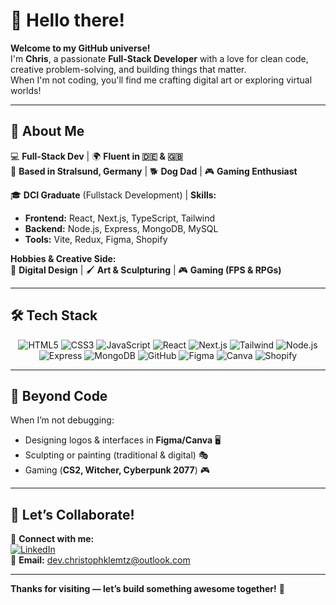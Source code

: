 # 👋 Hello there! 

**Welcome to my GitHub universe!**  
I'm **Chris**, a passionate **Full-Stack Developer** with a love for clean code, creative problem-solving, and building things that matter.  
When I'm not coding, you'll find me crafting digital art or exploring virtual worlds!  

---

## 🚀 **About Me**  

💻 **Full-Stack Dev** | 🌍 **Fluent in 🇩🇪 & 🇬🇧**  
📍 **Based in Stralsund, Germany** | 🐕 **Dog Dad** | 🎮 **Gaming Enthusiast**  

🎓 **DCI Graduate** (Fullstack Development) | **Skills:**  
- **Frontend:** React, Next.js, TypeScript, Tailwind  
- **Backend:** Node.js, Express, MongoDB, MySQL  
- **Tools:** Vite, Redux, Figma, Shopify  

**Hobbies & Creative Side:**  
🎨 **Digital Design** | 🖌️ **Art & Sculpturing** | 🎮 **Gaming (FPS & RPGs)**  

---

## 🛠️ **Tech Stack**  

<p align="center">
  <!-- Frontend -->
  <img src="https://img.shields.io/badge/HTML5-E34F26?style=for-the-badge&logo=html5&logoColor=white" alt="HTML5" />
  <img src="https://img.shields.io/badge/CSS3-1572B6?style=for-the-badge&logo=css3&logoColor=white" alt="CSS3" />
  <img src="https://img.shields.io/badge/JavaScript-F7DF1E?style=for-the-badge&logo=javascript&logoColor=black" alt="JavaScript" />
  <img src="https://img.shields.io/badge/React-61DAFB?style=for-the-badge&logo=react&logoColor=black" alt="React" />
  <img src="https://img.shields.io/badge/Next.js-000000?style=for-the-badge&logo=next.js&logoColor=white" alt="Next.js" />
  <img src="https://img.shields.io/badge/Tailwind_CSS-38B2AC?style=for-the-badge&logo=tailwind-css&logoColor=white" alt="Tailwind" />
  
  <!-- Backend -->
  <img src="https://img.shields.io/badge/Node.js-339933?style=for-the-badge&logo=node.js&logoColor=white" alt="Node.js" />
  <img src="https://img.shields.io/badge/Express-000000?style=for-the-badge&logo=express&logoColor=white" alt="Express" />
  <img src="https://img.shields.io/badge/MongoDB-47A248?style=for-the-badge&logo=mongodb&logoColor=white" alt="MongoDB" />
  
  <!-- Tools -->
  <img src="https://img.shields.io/badge/GitHub-181717?style=for-the-badge&logo=github&logoColor=white" alt="GitHub" />
  <img src="https://img.shields.io/badge/Figma-F24E1E?style=for-the-badge&logo=figma&logoColor=white" alt="Figma" />
  <img src="https://img.shields.io/badge/Canva-00C4CC?style=for-the-badge&logo=canva&logoColor=white" alt="Canva" />
  <img src="https://img.shields.io/badge/Shopify-7AB55C?style=for-the-badge&logo=shopify&logoColor=white" alt="Shopify" />
</p>

---

## 🎨 **Beyond Code**  

When I’m not debugging:  
- Designing logos & interfaces in **Figma/Canva** 🖥️  
- Sculpting or painting (traditional & digital) 🎭  
- Gaming (**CS2, Witcher, Cyberpunk 2077**) 🎮  

---

## 🤝 **Let’s Collaborate!**  

🔗 **Connect with me:**  
[![LinkedIn](https://img.shields.io/badge/LinkedIn-0077B5?style=for-the-badge&logo=linkedin&logoColor=white)](https://www.linkedin.com/in/your-profile/)  
📧 **Email:** [dev.christophklemtz@outlook.com](mailto:dev.christophklemtz@outlook.com)  

--- 

**Thanks for visiting — let’s build something awesome together!** 🚀  
